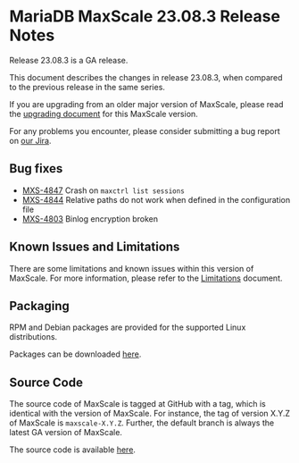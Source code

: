 # MariaDB MaxScale 23.08.3 Release Notes

Release 23.08.3 is a GA release.

This document describes the changes in release 23.08.3, when compared to the
previous release in the same series.

If you are upgrading from an older major version of MaxScale, please read the
[upgrading document](../Upgrading/Upgrading-To-MaxScale-23.08.md) for
this MaxScale version.

For any problems you encounter, please consider submitting a bug
report on [our Jira](https://jira.mariadb.org/projects/MXS).

## Bug fixes

* [MXS-4847](https://jira.mariadb.org/browse/MXS-4847) Crash on `maxctrl list sessions`
* [MXS-4844](https://jira.mariadb.org/browse/MXS-4844) Relative paths do not work when defined in the configuration file
* [MXS-4803](https://jira.mariadb.org/browse/MXS-4803) Binlog encryption broken

## Known Issues and Limitations

There are some limitations and known issues within this version of MaxScale.
For more information, please refer to the [Limitations](../About/Limitations.md) document.

## Packaging

RPM and Debian packages are provided for the supported Linux distributions.

Packages can be downloaded [here](https://mariadb.com/downloads/#mariadb_platform-mariadb_maxscale).

## Source Code

The source code of MaxScale is tagged at GitHub with a tag, which is identical
with the version of MaxScale. For instance, the tag of version X.Y.Z of MaxScale
is `maxscale-X.Y.Z`. Further, the default branch is always the latest GA version
of MaxScale.

The source code is available [here](https://github.com/mariadb-corporation/MaxScale).

